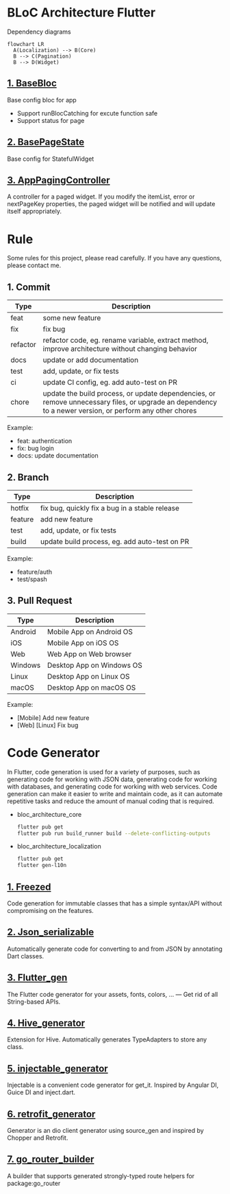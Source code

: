# BLoC Architecture Flutter

Dependency diagrams

```mermaid
flowchart LR
  A(Localization) --> B(Core)
  B --> C(Pagination)
  B --> D(Widget)
```

## [1. BaseBloc](./bloc_architecture_core/lib/base/bloc/base_bloc.dart)

Base config bloc for app

- Support runBlocCatching for excute function safe
- Support status for page

## [2. BasePageState](./bloc_architecture_core/lib/base/base_page_state.dart)

Base config for StatefulWidget

## [3. AppPagingController](./bloc_architecture_core/lib/base/pagination/app_paging_controller.dart)

A controller for a paged widget.
If you modify the itemList, error or nextPageKey properties, the paged widget will be notified and will update itself appropriately.

# Rule

Some rules for this project, please read carefully. If you have any questions, please contact me.

## 1. Commit

| Type     | Description                                                                                                                                             |
| -------- | ------------------------------------------------------------------------------------------------------------------------------------------------------- |
| feat     | some new feature                                                                                                                                        |
| fix      | fix bug                                                                                                                                                 |
| refactor | refactor code, eg. rename variable, extract method, improve architecture without changing behavior                                                      |
| docs     | update or add documentation                                                                                                                             |
| test     | add, update, or fix tests                                                                                                                               |
| ci       | update CI config, eg. add auto-test on PR                                                                                                               |
| chore    | update the build process, or update dependencies, or remove unnecessary files, or upgrade an dependency to a newer version, or perform any other chores |

Example:

- feat: authentication
- fix: bug login
- docs: update documentation

## 2. Branch

| Type    | Description                                    |
| ------- | ---------------------------------------------- |
| hotfix  | fix bug, quickly fix a bug in a stable release |
| feature | add new feature                                |
| test    | add, update, or fix tests                      |
| build   | update build process, eg. add auto-test on PR  |

Example:

- feature/auth
- test/spash

## 3. Pull Request

| Type    | Description               |
| ------- | ------------------------- |
| Android | Mobile App on Android OS  |
| iOS     | Mobile App on iOS OS      |
| Web     | Web App on Web browser    |
| Windows | Desktop App on Windows OS |
| Linux   | Desktop App on Linux OS   |
| macOS   | Desktop App on macOS OS   |

Example:

- [Mobile] Add new feature
- [Web] [Linux] Fix bug

# Code Generator

In Flutter, code generation is used for a variety of purposes, such as generating code for working with JSON data, generating code for working with databases, and generating code for working with web services. Code generation can make it easier to write and maintain code, as it can automate repetitive tasks and reduce the amount of manual coding that is required.

- bloc_architecture_core
  ```bash
  flutter pub get
  flutter pub run build_runner build --delete-conflicting-outputs
  ```
- bloc_architecture_localization
  ```bash
  flutter pub get
  flutter gen-l10n
  ```

## [1. Freezed](https://pub.dev/packages/freezed)

Code generation for immutable classes that has a simple syntax/API without compromising on the features.

## [2. Json_serializable](https://pub.dev/packages/json_serializable)

Automatically generate code for converting to and from JSON by annotating Dart classes.

## [3. Flutter_gen](https://pub.dev/packages/flutter_gen)

The Flutter code generator for your assets, fonts, colors, … — Get rid of all String-based APIs.

## [4. Hive_generator](https://pub.dev/packages/hive_generator)

Extension for Hive. Automatically generates TypeAdapters to store any class.

## [5. injectable_generator](https://pub.dev/packages/injectable_generator)

Injectable is a convenient code generator for get_it. Inspired by Angular DI, Guice DI and inject.dart.

## [6. retrofit_generator](https://pub.dev/packages/retrofit_generator)

Generator is an dio client generator using source_gen and inspired by Chopper and Retrofit.

## [7. go_router_builder](https://pub.dev/packages/go_router_builder)

A builder that supports generated strongly-typed route helpers for package:go_router
